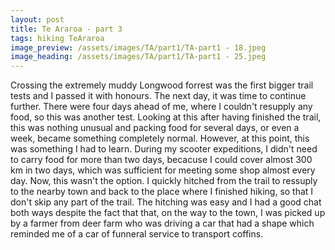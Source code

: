 ```yaml
---
layout: post
title: Te Araroa - part 3
tags: hiking TeAraroa
image_preview: /assets/images/TA/part1/TA-part1 - 18.jpeg
image_heading: /assets/images/TA/part1/TA-part1 - 25.jpeg
---
```


Crossing the extremely muddy Longwood forrest was the first bigger trail tests and I passed it with honours. The next day, it was time to continue further. There were four days ahead of me, where I couldn't resupply any food, so this was another test. Looking at this after having finished the trail, this was nothing unusual and packing food for several days, or even a week, became something completely normal. However, at this point, this was something I had to learn. During my scooter expeditions, I didn't need to carry food for more than two days, becacuse I could cover almost 300 km in two days, which was sufficient for meeting some shop almost every day. Now, this wasn't the option. I quickly hitched from the trail to ressuply to the nearby town and back to the place where I finished hiking, so that I don't skip any part of the trail. The hitching was easy and I had a good chat both ways despite the fact that that, on the way to the town, I was picked up by a farmer from deer farm who was driving a car that had a shape which reminded me of a car of funneral service to transport coffins. 
